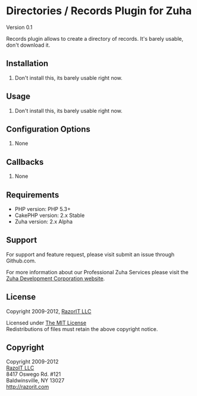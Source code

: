 # Directories / Records Plugin for Zuha #

Version 0.1

Records plugin allows to create a directory of records.  It's barely usable, don't download it.

## Installation ##

1. Don't install this, its barely usable right now. 

## Usage ##

1. Don't install this, its barely usable right now. 

## Configuration Options ##

1. None

## Callbacks ##

1. None

## Requirements ##

* PHP version: PHP 5.3+
* CakePHP version: 2.x Stable
* Zuha version: 2.x Alpha

## Support ##

For support and feature request, please visit submit an issue through Github.com.

For more information about our Professional Zuha Services please visit the [Zuha Development Corporation website](http://razorit.com).

## License ##

Copyright 2009-2012, [RazorIT LLC](http://razorit.com)

Licensed under [The MIT License](http://www.opensource.org/licenses/mit-license.php)<br/>
Redistributions of files must retain the above copyright notice.

## Copyright ###

Copyright 2009-2012<br/>
[RazoIT LLC](http://razorit.com)<br/>
8417 Oswego Rd. #121<br/>
Baldwinsville, NY 13027<br/>
http://razorit.com<br/>
